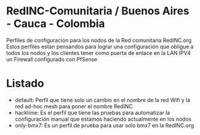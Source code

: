 # RedINC-Comunitaria / Buenos Aires - Cauca - Colombia

Perfiles de configuracion para los nodos de la Red comunitaria RedINC.org 
Estos perfiles estan pensandos para lograr una configuración que obligue a todos los nodos y los clientes tener como puerta de enlace
en la LAN IPV4 un Firewall configurado con PfSense

# Listado

  * default: Perfil que tiene solo un cambio en el nombre de la red Wifi y la red ad-hoc mesh para poner el nombre RedINC
  * hacklime: Es el perfil que tiene las pruebas para automatizar la configuración manual que estamos haciendo actualmente en los nodos
  * only-bmx7: Es un perfil de prueba para usar solo bmx7 en la RedINC.org

